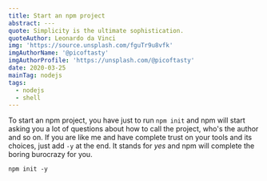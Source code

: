 ```yaml
---
title: Start an npm project
abstract: ---
quote: Simplicity is the ultimate sophistication.
quoteAuthor: Leonardo da Vinci
img: 'https://source.unsplash.com/fguTr9u8vfk'
imgAuthorName: '@picoftasty'
imgAuthorProfile: 'https://unsplash.com/@picoftasty'
date: 2020-03-25
mainTag: nodejs
tags:
  - nodejs
  - shell
---
```


To start an npm project, you have just to run `npm init` and npm will start asking you a lot of questions about how to call the project, who's the author and so on. If you are like me and have complete trust on your tools and its choices, just add `-y` at the end. It stands for _yes_ and npm will complete the boring burocrazy for you.

```shell
npm init -y
```
